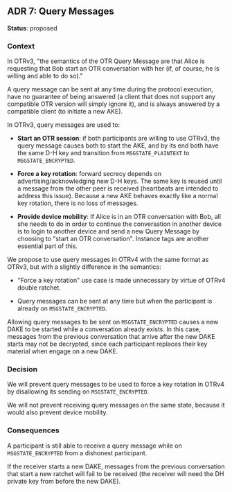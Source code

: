 ## ADR 7: Query Messages

**Status**: proposed

### Context

In OTRv3, "the semantics of the OTR Query Message are that Alice is requesting
that Bob start an OTR conversation with her (if, of course, he is willing and
able to do so)."

A query message can be sent at any time during the protocol execution, have no
guarantee of being answered (a client that does not support any compatible OTR
version will simply ignore it), and is always answered by a compatible client
(to initiate a new AKE).

In OTRv3, query messages are used to:

  * **Start an OTR session**: if both participants are willing to use OTRv3, the
  query message causes both to start the AKE, and by its end both have the
  same D-H key and transition from `MSGSTATE_PLAINTEXT` to `MSGSTATE_ENCRYPTED`.

  * **Force a key rotation**: forward secrecy depends on
  advertising/acknowledging new D-H keys. The same key is reused until a
  message from the other peer is received (heartbeats are intended to address
  this issue). Because a new AKE behaves exactly like a normal key rotation,
  there is no loss of messages.

  * **Provide device mobility**: If Alice is in an
  OTR conversation with Bob, all she needs to do in order to continue the
  conversation in another device is to login to another device and send a new
  Query Message by choosing to "start an OTR conversation". Instance tags are
  another essential part of this.

We propose to use query messages in OTRv4 with the same format as OTRv3, but
with a slightly difference in the semantics:

* "Force a key rotation" use case is made unnecessary by virtue of OTRv4 double
  ratchet.

* Query messages can be sent at any time but when the participant is already on
  `MSGSTATE_ENCRYPTED`.

Allowing query messages to be sent on `MSGSTATE_ENCRYPTED` causes a new DAKE to
be started while a conversation already exists. In this case, messages from the
previous conversation that arrive after the new DAKE starts may not be
decrypted, since each participant replaces their key material when engage on a
new DAKE.

### Decision

We will prevent query messages to be used to force a key rotation in OTRv4
by disallowing its sending on `MSGSTATE_ENCRYPTED`.

We will not prevent receiving query messages on the same state, because it would
also prevent device mobility.


### Consequences

A participant is still able to receive a query message while on
`MSGSTATE_ENCRYPTED` from a dishonest participant.

If the receiver starts a new DAKE, messages from the previous conversation that
start a new ratchet will fail to be received (the receiver will need the DH
private key from before the new DAKE).
